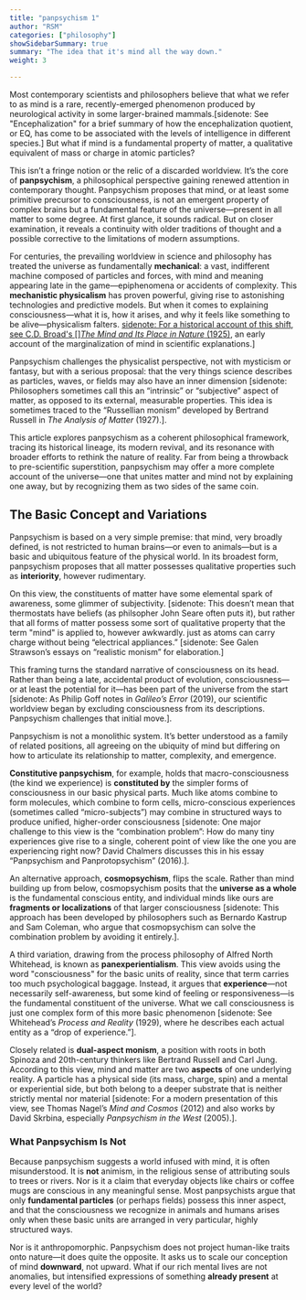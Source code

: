 ```yaml
---
title: "panpsychism 1"
author: "RSM"
categories: ["philosophy"]
showSidebarSummary: true
summary: "The idea that it's mind all the way down."
weight: 3

---
```




 Most contemporary scientists and philosophers believe that what we refer to as mind is a rare, recently-emerged phenomenon produced by neurological activity in some larger-brained mammals.[sidenote: See "Encephalization" for a brief summary of how the encephalization quotient, or EQ, has come to be associated with the levels of intelligence in different species.]  But what if mind is a fundamental property of matter, a qualitative equivalent of mass or charge in atomic particles? 

This isn’t a fringe notion or the relic of a discarded worldview. It’s the core of **panpsychism**, a philosophical perspective gaining renewed attention in contemporary thought. Panpsychism proposes that mind, or at least some primitive precursor to consciousness, is not an emergent property of complex brains but a fundamental feature of the universe—present in all matter to some degree. At first glance, it sounds radical. But on closer examination, it reveals a continuity with older traditions of thought and a possible corrective to the limitations of modern assumptions.

For centuries, the prevailing worldview in science and philosophy has treated the universe as fundamentally **mechanical**: a vast, indifferent machine composed of particles and forces, with mind and meaning appearing late in the game—epiphenomena or accidents of complexity. This **mechanistic physicalism** has proven powerful, giving rise to astonishing technologies and predictive models. But when it comes to explaining consciousness—what it is, how it arises, and why it feels like something to be alive—physicalism falters. [sidenote: For a historical account of this shift, see C.D. Broad's []*The Mind and Its Place in Nature* (1925)](chrome-extension://efaidnbmnnnibpcajpcglclefindmkaj/https://www.stafforini.com/broad/Broad%20-%20The%20mind%20and%20its%20place%20in%20nature.pdf), an early account of the marginalization of mind in scientific explanations.]

Panpsychism challenges the physicalist perspective, not with mysticism or fantasy, but with a serious proposal: that the very things science describes as particles, waves, or fields may also have an inner dimension [sidenote: Philosophers sometimes call this an “intrinsic” or “subjective” aspect of matter, as opposed to its external, measurable properties. This idea is sometimes traced to the “Russellian monism” developed by Bertrand Russell in *The Analysis of Matter* (1927).].

This article explores panpsychism as a coherent philosophical framework, tracing its historical lineage, its modern revival, and its resonance with broader efforts to rethink the nature of reality. Far from being a throwback to pre-scientific superstition, panpsychism may offer a more complete account of the universe—one that unites matter and mind not by explaining one away, but by recognizing them as two sides of the same coin.

##  The Basic Concept and Variations

Panpsychism is based on a very simple premise: that mind, very broadly defined, is not restricted to human brains—or even to animals—but is a basic and ubiquitous feature of the physical world. In its broadest form, panpsychism proposes that all matter possesses qualitative properties such as **interiority**, however rudimentary. 


On this view, the constituents of matter have some elemental spark of awareness, some glimmer of subjectivity. [sidenote: This doesn’t mean that thermostats have beliefs (as philsopher John Seare often puts it), but rather that all forms of matter possess some sort of qualitative property that the term "mind" is applied to, however awkwardly.  just as atoms can carry charge without being “electrical appliances.” [sidenote: See Galen Strawson’s essays on “realistic monism” for elaboration.]

This framing turns the standard narrative of consciousness on its head. Rather than being a late, accidental product of evolution, consciousness—or at least the potential for it—has been part of the universe from the start [sidenote: As Philip Goff notes in *Galileo’s Error* (2019), our scientific worldview began by excluding consciousness from its descriptions. Panpsychism challenges that initial move.].


Panpsychism is not a monolithic system. It’s better understood as a family of related positions, all agreeing on the ubiquity of mind but differing on how to articulate its relationship to matter, complexity, and emergence.

**Constitutive panpsychism**, for example, holds that macro-consciousness (the kind we experience) is **constituted by** the simpler forms of consciousness in our basic physical parts. Much like atoms combine to form molecules, which combine to form cells, micro-conscious experiences (sometimes called “micro-subjects”) may combine in structured ways to produce unified, higher-order consciousness [sidenote: One major challenge to this view is the “combination problem”: How do many tiny experiences give rise to a single, coherent point of view like the one you are experiencing right now? David Chalmers discusses this in his essay “Panpsychism and Panprotopsychism” (2016).].

An alternative approach, **cosmopsychism**, flips the scale. Rather than mind building up from below, cosmopsychism posits that the **universe as a whole** is the fundamental conscious entity, and individual minds like ours are **fragments or localizations** of that larger consciousness [sidenote: This approach has been developed by philosophers such as Bernardo Kastrup and Sam Coleman, who argue that cosmopsychism can solve the combination problem by avoiding it entirely.].

A third variation, drawing from the process philosophy of Alfred North Whitehead, is known as **panexperientialism**. This view avoids using the word "consciousness" for the basic units of reality, since that term carries too much psychological baggage. Instead, it argues that **experience**—not necessarily self-awareness, but some kind of feeling or responsiveness—is the fundamental constituent of the universe. What we call consciousness is just one complex form of this more basic phenomenon [sidenote: See Whitehead’s *Process and Reality* (1929), where he describes each actual entity as a “drop of experience.”].

Closely related is **dual-aspect monism**, a position with roots in both Spinoza and 20th-century thinkers like Bertrand Russell and Carl Jung. According to this view, mind and matter are two **aspects** of one underlying reality. A particle has a physical side (its mass, charge, spin) and a mental or experiential side, but both belong to a deeper substrate that is neither strictly mental nor material [sidenote: For a modern presentation of this view, see Thomas Nagel’s *Mind and Cosmos* (2012) and also works by David Skrbina, especially *Panpsychism in the West* (2005).].

### What Panpsychism Is Not

Because panpsychism suggests a world infused with mind, it is often misunderstood. It is **not** animism, in the religious sense of attributing souls to trees or rivers. Nor is it a claim that everyday objects like chairs or coffee mugs are conscious in any meaningful sense. Most panpsychists argue that only **fundamental particles** (or perhaps fields) possess this inner aspect, and that the consciousness we recognize in animals and humans arises only when these basic units are arranged in very particular, highly structured ways.

Nor is it anthropomorphic. Panpsychism does not project human-like traits onto nature—it does quite the opposite. It asks us to scale our conception of mind **downward**, not upward. What if our rich mental lives are not anomalies, but intensified expressions of something **already present** at every level of the world?